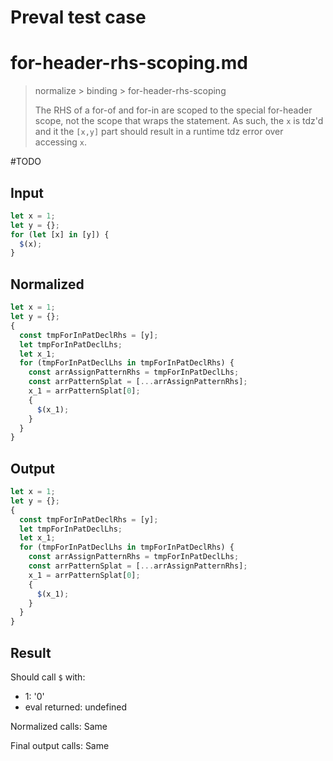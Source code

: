 # Preval test case

# for-header-rhs-scoping.md

> normalize > binding > for-header-rhs-scoping
>
> The RHS of a for-of and for-in are scoped to the special for-header scope, not the scope that wraps the statement. As such, the `x` is tdz'd and it the `[x,y]` part should result in a runtime tdz error over accessing `x`.

#TODO

## Input

`````js filename=intro
let x = 1;
let y = {};
for (let [x] in [y]) {
  $(x);
}
`````

## Normalized

`````js filename=intro
let x = 1;
let y = {};
{
  const tmpForInPatDeclRhs = [y];
  let tmpForInPatDeclLhs;
  let x_1;
  for (tmpForInPatDeclLhs in tmpForInPatDeclRhs) {
    const arrAssignPatternRhs = tmpForInPatDeclLhs;
    const arrPatternSplat = [...arrAssignPatternRhs];
    x_1 = arrPatternSplat[0];
    {
      $(x_1);
    }
  }
}
`````

## Output

`````js filename=intro
let x = 1;
let y = {};
{
  const tmpForInPatDeclRhs = [y];
  let tmpForInPatDeclLhs;
  let x_1;
  for (tmpForInPatDeclLhs in tmpForInPatDeclRhs) {
    const arrAssignPatternRhs = tmpForInPatDeclLhs;
    const arrPatternSplat = [...arrAssignPatternRhs];
    x_1 = arrPatternSplat[0];
    {
      $(x_1);
    }
  }
}
`````

## Result

Should call `$` with:
 - 1: '0'
 - eval returned: undefined

Normalized calls: Same

Final output calls: Same
